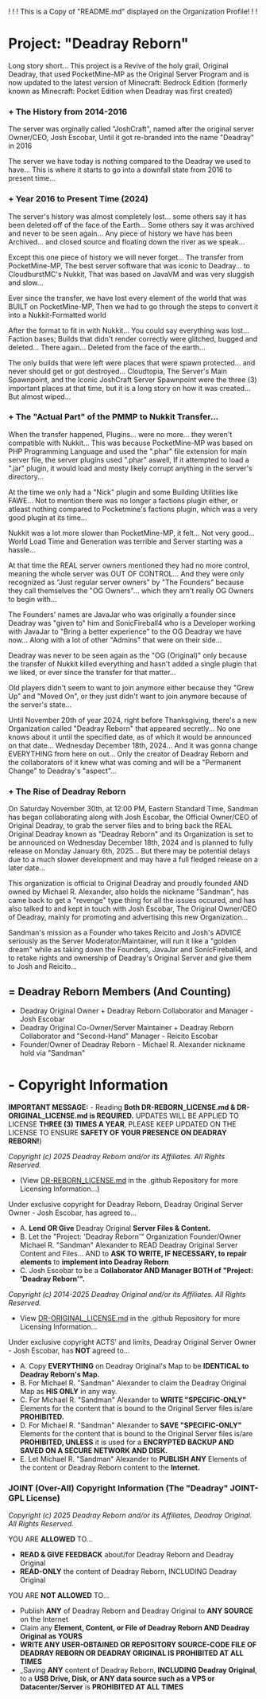 ! ! ! This is a Copy of "README.md" displayed on the Organization Profile! ! !
# Project: "Deadray Reborn"
Long story short... This project is a Revive of the holy grail, Original Deadray, that used PocketMine-MP as the Original Server Program and is now updated to the latest version of Minecraft: Bedrock Edition (formerly known as Minecraft: Pocket Edition when Deadray was first created)

### + The History from 2014-2016
The server was orginally called "JoshCraft", named after the original server Owner/CEO, Josh Escobar, Until it got re-branded into the name "Deadray" in 2016

The server we have today is nothing compared to the Deadray we used to have... This is where it starts to go into a downfall state from 2016 to present time...

### + Year 2016 to Present Time (2024)
The server's history was almost completely lost... some others say it has been deleted off of the face of the Earth... Some others say it was archived and never to be seen again... Any piece of history we have has been Archived... and closed source and floating down the river as we speak...

Except this one piece of history we will never forget... The transfer from PocketMine-MP, The best server software that was iconic to Deadray... to CloudburstMC's Nukkit, That was based on JavaVM and was very sluggish and slow...

Ever since the transfer, we have lost every element of the world that was BUILT on PocketMine-MP, Then we had to go through the steps to convert it into a Nukkit-Formatted world

After the format to fit in with Nukkit... You could say everything was lost... Faction bases; Builds that didn't render correctly were glitched, bugged and deleted... There again... Deleted from the face of the earth...

The only builds that were left were places that were spawn protected... and never should get or got destroyed... Cloudtopia, The Server's Main Spawnpoint, and the Iconic JoshCraft Server Spawnpoint were the three (3) important places at that time, but it is a long story on how it was created... But almost wiped...

### + The "Actual Part" of the PMMP to Nukkit Transfer...
When the transfer happened, Plugins... were no more... they weren't compatible with Nukkit... This was because PocketMine-MP was based on PHP Programming Language and used the ".phar" file extension for main server file, the server plugins used ".phar" aswell, If it attempted to load a ".jar" plugin, it would load and mosty likely corrupt anything in the server's directory...

At the time we only had a "Nick" plugin and some Building Utilities like FAWE... Not to mention there was no longer a factions plugin either, or atleast nothing compared to Pocketmine's factions plugin, which was a very good plugin at its time...

Nukkit was a lot more slower than PocketMine-MP, it felt... Not very good... World Load Time and Generation was terrible and Server starting was a hassle...

At that time the REAL server owners mentioned they had no more control, meaning the whole server was OUT OF CONTROL... And they were only recognized as "Just regular server owners" by "The Founders" because they call themselves the "OG Owners"... which they arn't really OG Owners to begin with...

The Founders' names are JavaJar who was originally a founder since Deadray was "given to" him and SonicFireball4 who is a Developer working with JavaJar to "Bring a better experience" to the OG Deadray we have now... Along with a lot of other "Admins" that were on their side...

Deadray was never to be seen again as the "OG (Original)" only because the transfer of Nukkit killed everything and hasn't added a single plugin that we liked, or ever since the transfer for that matter...

Old players didn't seem to want to join anymore either because they "Grew Up" and "Moved On", or they just didn't want to join anymore because of the server's state...

Until November 20th of year 2024, right before Thanksgiving, there's a new Organization called "Deadray Reborn" that appeared secretly... No one knows about it until the specified date, as of which it would be announced on that date... Wednesday December 18th, 2024... And it was gonna change EVERYTHING from here on out... Only the creator of Deadray Reborn and the collaborators of it knew what was coming and will be a "Permanent Change" to Deadray's "aspect"...

### + The Rise of Deadray Reborn
On Saturday November 30th, at 12:00 PM, Eastern Standard Time, Sandman has began collaborating along with Josh Escobar, the Official Owner/CEO of Original Deadray, to grab the server files and to bring back the REAL Original Deadray known as "Deadray Reborn" and its Organization is set to be announced on Wednesday December 18th, 2024 and is planned to fully release on Monday January 6th, 2025... But there may be potential delays due to a much slower development and may have a full fledged release on a later date... 

This organization is official to Original Deadray and proudly founded AND owned by Michael R. Alexander, also holds the nickname "Sandman", has came back to get a "revenge" type thing for all the issues occured, and has also talked to and kept in touch with Josh Escobar, The Original Owner/CEO of Deadray, mainly for promoting and advertising this new Organization...

Sandman's mission as a Founder who takes Reicito and Josh's ADVICE seriously as the Server Moderator/Maintainer, will run it like a "golden dream" while as taking down the Founders, JavaJar and SonicFireball4, and to retake rights and ownership of Deadray's Original Server and give them to Josh and Reicito...

## = Deadray Reborn Members (And Counting)
- Deadray Original Owner + Deadray Reborn Collaborator and Manager - Josh Escobar
- Deadray Original Co-Owner/Server Maintainer + Deadray Reborn Collaborator and "Second-Hand" Manager - Reicito Escobar
- Founder/Owner of Deadray Reborn - Michael R. Alexander nickname hold via "Sandman"


# - Copyright Information
__IMPORTANT MESSAGE:__ - Reading __Both DR-REBORN_LICENSE.md & DR-ORIGINAL_LICENSE.md is REQUIRED.__ UPDATES WILL BE APPLIED TO LICENSE __THREE (3) TIMES A YEAR__, PLEASE KEEP UPDATED ON THE LICENSE TO ENSURE __SAFETY OF YOUR PRESENCE ON DEADRAY REBORN!__)

_Copyright (c) 2025 Deadray Reborn and/or its Affiliates. All Rights Reserved._
- (View [DR-REBORN_LICENSE.md](DR-REBORN_LICENSE.md) in the .github Repository for more Licensing Information...)

Under exclusive copyright for Deadray Reborn, Deadray Original Server Owner - Josh Escobar, has agreed to...
- A. __Lend OR Give__ Deadray Original __Server Files & Content.__
- B. Let the "Project: 'Deadray Reborn'" Organization Founder/Owner Michael R. "Sandman" Alexander to READ Deadray Original Server Content and Files... AND to __ASK TO WRITE, IF NECESSARY, to repair elements__ to __implement into Deadray Reborn__
- C. Josh Escobar to be a __Collaborator AND Manager BOTH of "Project: 'Deadray Reborn'".__

_Copyright (c) 2014-2025 Deadray Original and/or its Affiliates. All Rights Reserved._
- View [DR-ORIGINAL_LICENSE.md](DR-ORIGINAL_LICENSE.md) in the .github Repository for more Licensing Information...

Under exclusive copyright ACTS' and limits, Deadray Original Server Owner - Josh Escobar, has __NOT__ agreed to...
- A. Copy __EVERYTHING__ on Deadray Original's Map to be __IDENTICAL to Deadray Reborn's Map.__
- B. For Michael R. "Sandman" Alexander to claim the Deadray Original Map as __HIS ONLY__ in any way.
- C. For Michael R. "Sandman" Alexander to __WRITE "SPECIFIC-ONLY"__ Elements for the content that is bound to the Original Server files is/are __PROHIBITED.__
- D. For Michael R. "Sandman" Alexander to __SAVE "SPECIFIC-ONLY"__ Elements for the content that is bound to the Original Server files is/are __PROHIBITED, UNLESS__ it is used for a __ENCRYPTED BACKUP AND SAVED ON A SECURE NETWORK AND DISK.__
- E. Let Michael R. "Sandman" Alexander to __PUBLISH ANY__ Elements of the content or Deadray Reborn content to the __Internet.__

### JOINT (Over-All) Copyright Information (The "Deadray" JOINT-GPL License)
_Copyright (c) 2025 Deadray Reborn and/or its Affiliates, Deadray Original. All Rights Reserved._

YOU ARE __ALLOWED__ TO...
- __READ & GIVE FEEDBACK__ about/for Deadray Reborn and Deadray Original
- __READ-ONLY__ the content of Deadray Reborn, INCLUDING Deadray Original

YOU ARE __NOT ALLOWED__ TO...
- Publish __ANY__ of Deadray Reborn and Deadray Original to __ANY SOURCE__ on the Internet
- Claim any __Element, Content, or File of Deadray Reborn AND Deadray Original as YOURS__
- __WRITE ANY USER-OBTAINED OR REPOSITORY SOURCE-CODE FILE OF DEADRAY REBORN OR DEADRAY ORIGINAL IS PROHIBITED AT ALL TIMES__
- _Saving __ANY__ content of Deadray Reborn, __INCLUDING Deadray Original__, to a __USB Drive, Disk, or ANY data source such as a VPS or Datacenter/Server__ is __PROHIBITED AT ALL TIMES__
